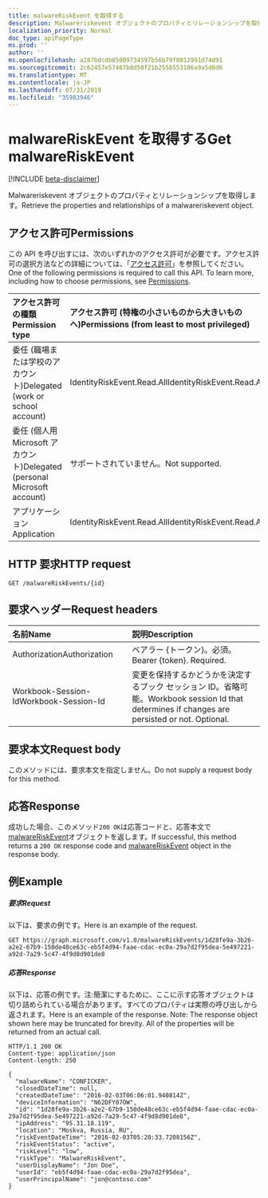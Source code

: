 ```yaml
---
title: malwareRiskEvent を取得する
description: Malwareriskevent オブジェクトのプロパティとリレーションシップを取得します。
localization_priority: Normal
doc_type: apiPageType
ms.prod: ''
author: ''
ms.openlocfilehash: a287bdcdb85009734597b56b79f8012991d74d91
ms.sourcegitcommit: 2c62457e57467b8d50f21b255b553106a9a5d8d6
ms.translationtype: MT
ms.contentlocale: ja-JP
ms.lasthandoff: 07/31/2019
ms.locfileid: "35983946"
---
```

# <a name="get-malwareriskevent"></a><span data-ttu-id="a1a4e-103">malwareRiskEvent を取得する</span><span class="sxs-lookup"><span data-stu-id="a1a4e-103">Get malwareRiskEvent</span></span>

[!INCLUDE [beta-disclaimer](../../includes/beta-disclaimer.md)]

<span data-ttu-id="a1a4e-104">Malwareriskevent オブジェクトのプロパティとリレーションシップを取得します。</span><span class="sxs-lookup"><span data-stu-id="a1a4e-104">Retrieve the properties and relationships of a malwareriskevent object.</span></span>
## <a name="permissions"></a><span data-ttu-id="a1a4e-105">アクセス許可</span><span class="sxs-lookup"><span data-stu-id="a1a4e-105">Permissions</span></span>
<span data-ttu-id="a1a4e-p101">この API を呼び出すには、次のいずれかのアクセス許可が必要です。アクセス許可の選択方法などの詳細については、「[アクセス許可](/graph/permissions-reference)」を参照してください。</span><span class="sxs-lookup"><span data-stu-id="a1a4e-p101">One of the following permissions is required to call this API. To learn more, including how to choose permissions, see [Permissions](/graph/permissions-reference).</span></span>

|<span data-ttu-id="a1a4e-108">アクセス許可の種類</span><span class="sxs-lookup"><span data-stu-id="a1a4e-108">Permission type</span></span>      | <span data-ttu-id="a1a4e-109">アクセス許可 (特権の小さいものから大きいものへ)</span><span class="sxs-lookup"><span data-stu-id="a1a4e-109">Permissions (from least to most privileged)</span></span>              |
|:--------------------|:---------------------------------------------------------|
|<span data-ttu-id="a1a4e-110">委任 (職場または学校のアカウント)</span><span class="sxs-lookup"><span data-stu-id="a1a4e-110">Delegated (work or school account)</span></span> | <span data-ttu-id="a1a4e-111">IdentityRiskEvent.Read.All</span><span class="sxs-lookup"><span data-stu-id="a1a4e-111">IdentityRiskEvent.Read.All</span></span>    |
|<span data-ttu-id="a1a4e-112">委任 (個人用 Microsoft アカウント)</span><span class="sxs-lookup"><span data-stu-id="a1a4e-112">Delegated (personal Microsoft account)</span></span> | <span data-ttu-id="a1a4e-113">サポートされていません。</span><span class="sxs-lookup"><span data-stu-id="a1a4e-113">Not supported.</span></span>    |
|<span data-ttu-id="a1a4e-114">アプリケーション</span><span class="sxs-lookup"><span data-stu-id="a1a4e-114">Application</span></span> | <span data-ttu-id="a1a4e-115">IdentityRiskEvent.Read.All</span><span class="sxs-lookup"><span data-stu-id="a1a4e-115">IdentityRiskEvent.Read.All</span></span> |

## <a name="http-request"></a><span data-ttu-id="a1a4e-116">HTTP 要求</span><span class="sxs-lookup"><span data-stu-id="a1a4e-116">HTTP request</span></span>
<!-- { "blockType": "ignored" } -->
```http
GET /malwareRiskEvents/{id}
```

## <a name="request-headers"></a><span data-ttu-id="a1a4e-117">要求ヘッダー</span><span class="sxs-lookup"><span data-stu-id="a1a4e-117">Request headers</span></span>
| <span data-ttu-id="a1a4e-118">名前</span><span class="sxs-lookup"><span data-stu-id="a1a4e-118">Name</span></span>      |<span data-ttu-id="a1a4e-119">説明</span><span class="sxs-lookup"><span data-stu-id="a1a4e-119">Description</span></span>|
|:----------|:----------|
| <span data-ttu-id="a1a4e-120">Authorization</span><span class="sxs-lookup"><span data-stu-id="a1a4e-120">Authorization</span></span>  | <span data-ttu-id="a1a4e-p102">ベアラー {トークン}。必須。</span><span class="sxs-lookup"><span data-stu-id="a1a4e-p102">Bearer {token}. Required.</span></span> |
| <span data-ttu-id="a1a4e-123">Workbook-Session-Id</span><span class="sxs-lookup"><span data-stu-id="a1a4e-123">Workbook-Session-Id</span></span>  | <span data-ttu-id="a1a4e-p103">変更を保持するかどうかを決定するブック セッション ID。省略可能。</span><span class="sxs-lookup"><span data-stu-id="a1a4e-p103">Workbook session Id that determines if changes are persisted or not. Optional.</span></span>|

## <a name="request-body"></a><span data-ttu-id="a1a4e-126">要求本文</span><span class="sxs-lookup"><span data-stu-id="a1a4e-126">Request body</span></span>
<span data-ttu-id="a1a4e-127">このメソッドには、要求本文を指定しません。</span><span class="sxs-lookup"><span data-stu-id="a1a4e-127">Do not supply a request body for this method.</span></span>

## <a name="response"></a><span data-ttu-id="a1a4e-128">応答</span><span class="sxs-lookup"><span data-stu-id="a1a4e-128">Response</span></span>

<span data-ttu-id="a1a4e-129">成功した場合、このメソッド`200 OK`は応答コードと、応答本文で[malwareRiskEvent](../resources/malwareriskevent.md)オブジェクトを返します。</span><span class="sxs-lookup"><span data-stu-id="a1a4e-129">If successful, this method returns a `200 OK` response code and [malwareRiskEvent](../resources/malwareriskevent.md) object in the response body.</span></span>
## <a name="example"></a><span data-ttu-id="a1a4e-130">例</span><span class="sxs-lookup"><span data-stu-id="a1a4e-130">Example</span></span>
##### <a name="request"></a><span data-ttu-id="a1a4e-131">要求</span><span class="sxs-lookup"><span data-stu-id="a1a4e-131">Request</span></span>
<span data-ttu-id="a1a4e-132">以下は、要求の例です。</span><span class="sxs-lookup"><span data-stu-id="a1a4e-132">Here is an example of the request.</span></span>
<!-- {
  "blockType": "request",
  "name": "get_malwareriskevent"
}-->
```http
GET https://graph.microsoft.com/v1.0/malwareRiskEvents/1d28fe9a-3b26-a2e2-67b9-150de48ce63c-eb5f4d94-faae-cdac-ec0a-29a7d2f95dea-5e497221-a92d-7a29-5c47-4f9d8d901de8
```
##### <a name="response"></a><span data-ttu-id="a1a4e-133">応答</span><span class="sxs-lookup"><span data-stu-id="a1a4e-133">Response</span></span>
<span data-ttu-id="a1a4e-p104">以下は、応答の例です。注:簡潔にするために、ここに示す応答オブジェクトは切り詰められている場合があります。すべてのプロパティは実際の呼び出しから返されます。</span><span class="sxs-lookup"><span data-stu-id="a1a4e-p104">Here is an example of the response. Note: The response object shown here may be truncated for brevity. All of the properties will be returned from an actual call.</span></span>
<!-- {
  "blockType": "response",
  "truncated": true,
  "@odata.type": "microsoft.graph.malwareRiskEvent"
} -->
```http
HTTP/1.1 200 OK
Content-type: application/json
Content-length: 250

{
  "malwareName": "CONFICKER",
  "closedDateTime": null,
  "createdDateTime": "2016-02-03T06:06:01.940814Z",
  "deviceInformation": "N62DFY07OW",
  "id": "1d28fe9a-3b26-a2e2-67b9-150de48ce63c-eb5f4d94-faae-cdac-ec0a-29a7d2f95dea-5e497221-a92d-7a29-5c47-4f9d8d901de8",
  "ipAddress": "95.31.18.119",
  "location": "Moskva, Russia, RU",
  "riskEventDateTime": "2016-02-03T05:20:33.7208156Z",
  "riskEventStatus": "active",
  "riskLevel": "low",
  "riskType": "MalwareRiskEvent",
  "userDisplayName": "Jon Doe",
  "userId": "eb5f4d94-faae-cdac-ec0a-29a7d2f95dea",
  "userPrincipalName": "jon@contoso.com"
}  
```

<!-- uuid: 8fcb5dbc-d5aa-4681-8e31-b001d5168d79
2015-10-25 14:57:30 UTC -->
<!--
{
  "type": "#page.annotation",
  "description": "Get malwareRiskEvent",
  "keywords": "",
  "section": "documentation",
  "tocPath": "",
  "suppressions": []
}
-->
